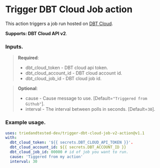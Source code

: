 # Trigger DBT Cloud Job action

This action triggers a job run hosted on [DBT Cloud](https://cloud.getdbt.com).

**Supports: DBT Cloud API v2**.

### Inputs.
  > **Required**:
  > - dbt_cloud_token - DBT cloud api token.
  > - dbt_cloud_account_id - DBT cloud account id.
  > - dbt_cloud_job_id - DBT cloud job id.
  
  > **Optional**:
  > - cause - Cause message to use. [Default=`"Triggered from Github"`].
  > - interval - The interval between polls in seconds. [Default=`30`].

### Example usage.
```yaml
uses: triedandtested-dev/trigger-dbt-cloud-job-v2-action@v1.1
with:
  dbt_cloud_token: '${{ secrets.DBT_CLOUD_API_TOKEN }}'.
  dbt_cloud_account_id: ${{ secrets.DBT_ACCOUNT_ID }}
  dbt_cloud_job_id: 00000 # id of job you want to run.
  cause: 'Tiggered from my action'
  interval: 30
```
